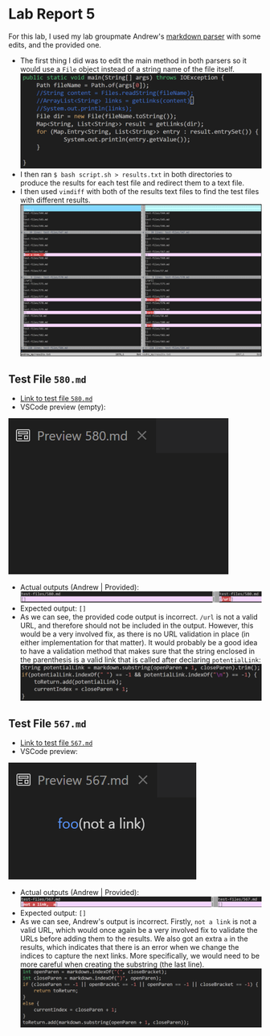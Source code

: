 # Lab Report 5
For this lab, I used my lab groupmate Andrew's [markdown parser](https://github.com/A1yip/markdown-parser) with some edits, and the provided one.

* The first thing I did was to edit the main method in both parsers so it would use a ``File`` object instead of a string name of the file itself.
![](main.png)
* I then ran ``$ bash script.sh > results.txt`` in both directories to produce the results for each test file and redirect them to a text file.
* I then used ``vimdiff`` with both of the results text files to find the test files with different results.
![](vimdiff.png)

## Test File ``580.md``
* [Link to test file ``580.md``](https://github.com/nidhidhamnani/markdown-parser/blob/main/test-files/580.md?plain=1)
* VSCode preview (empty):

![](580.png)
* Actual outputs (Andrew | Provided):
![](580output.png)
* Expected output: ``[]``
* As we can see, the provided code output is incorrect. ``/url`` is not a valid URL, and therefore should not be included in the output. However, this would be a very involved fix, as there is no URL validation in place (in either implementation for that matter). It would probably be a good idea to have a validation method that makes sure that the string enclosed in the parenthesis is a valid link that is called after declaring ``potentialLink``: 
![](580fix.png)

## Test File ``567.md``
* [Link to test file ``567.md``](https://github.com/nidhidhamnani/markdown-parser/blob/main/test-files/567.md?plain=1)
* VSCode preview:

![](567.png)
* Actual outputs (Andrew | Provided):
![](567output.png)
* Expected output: ``[]``
* As we can see, Andrew's output is incorrect. Firstly, ``not a link`` is not a valid URL, which would once again be a very involved fix to validate the URLs before adding them to the results. We also got an extra ``a`` in the results, which indicates that there is an error when we change the indices to capture the next links. More specifically, we would need to be more careful when creating the substring (the last line).
![](567fix.png)



